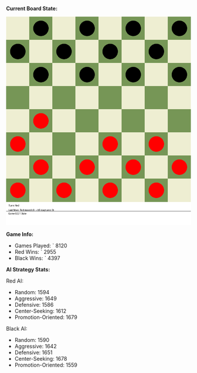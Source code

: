
**Current Board State:**  
<!-- START_GIF -->
![Checkers Game](./checkers_game.gif)
<!-- END_GIF -->

**Game Info:**  
- Games Played: `<!-- GAMES_PLAYED --> 8120
- Red Wins: `<!-- RED_WINS --> 2955
- Black Wins: `<!-- BLACK_WINS --> 4397

<!-- AI_STATS -->
**AI Strategy Stats:**

Red AI:
- Random: 1594
- Aggressive: 1649
- Defensive: 1586
- Center-Seeking: 1612
- Promotion-Oriented: 1679

Black AI:
- Random: 1590
- Aggressive: 1642
- Defensive: 1651
- Center-Seeking: 1678
- Promotion-Oriented: 1559

